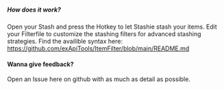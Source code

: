 
##### How does it work?
Open your Stash and press the Hotkey to let Stashie stash your items.
Edit your Filterfile to customize the stashing filters for advanced stashing strategies. 
Find the availible syntax here: https://github.com/exApiTools/ItemFilter/blob/main/README.md


#### Wanna give feedback?
Open an Issue here on github with as much as detail as possible.
